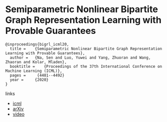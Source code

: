 # Semiparametric Nonlinear Bipartite Graph Representation Learning with Provable Guarantees

```
@inproceedings{bigrl_icml20,
  title = 	 {Semiparametric Nonlinear Bipartite Graph Representation Learning with Provable Guarantees},
  author = 	 {Na, Sen and Luo, Yuwei and Yang, Zhuoran and Wang, Zhaoran and Kolar, Mladen},
  booktitle = 	 {Proceedings of the 37th International Conference on Machine Learning (ICML)},
  pages =     {4481--4492}
  year = 	 {2020}
}
```

links
- [icml](https://proceedings.icml.cc/book/3656.pdf)
- [arXiv](https://arxiv.org/abs/2003.01013)
- [video](https://slideslive.com/38927911)
